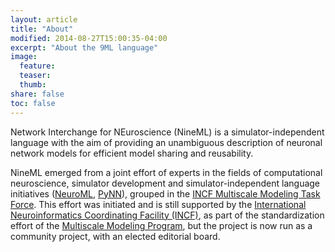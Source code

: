 ```yaml
---
layout: article
title: "About"
modified: 2014-08-27T15:00:35-04:00
excerpt: "About the 9ML language"
image:
  feature:
  teaser:
  thumb:
share: false
toc: false
---
```


Network Interchange for NEuroscience (NineML) is a simulator-independent language with the aim of providing an unambiguous description of neuronal network models for efficient model sharing and reusability.

NineML emerged from a joint effort of experts in the fields of computational neuroscience, simulator development and simulator-independent language initiatives ([NeuroML](http://www.neuroml.org/), [PyNN](http://neuralensemble.org/PyNN/)), grouped in the [INCF Multiscale Modeling Task Force](https://www.incf.org/activities/our-programs/modeling/people). This effort was initiated and is still supported by the [International Neuroinformatics Coordinating Facility (INCF)](http://www.incf.org), as part of the standardization effort of the [Multiscale Modeling Program](https://www.incf.org/activities/our-programs/modeling), but the project is now run as a community project, with an elected editorial board.
